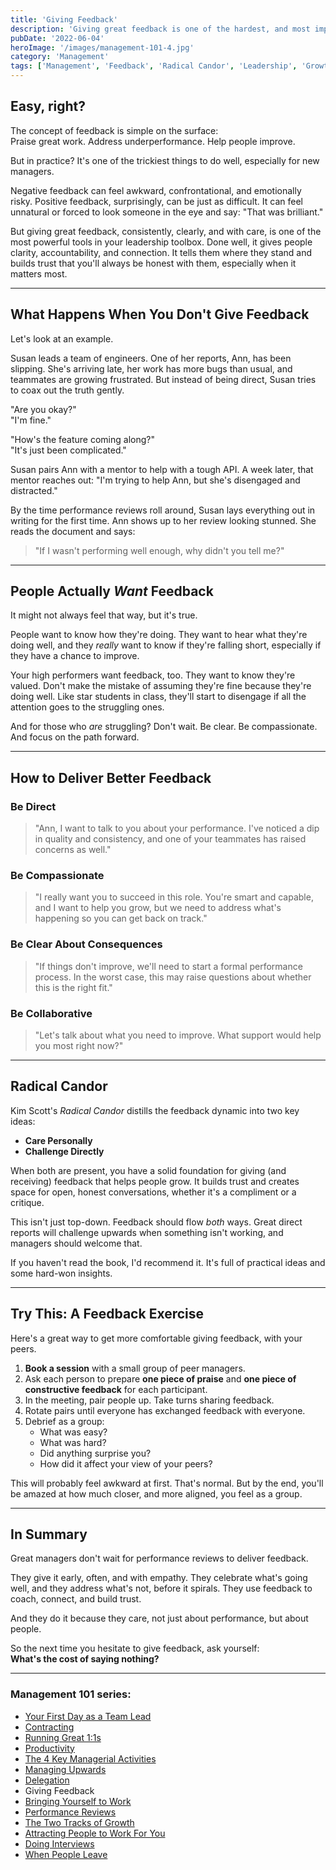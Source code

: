 ```yaml
---
title: 'Giving Feedback'
description: 'Giving great feedback is one of the hardest, and most impactful, skills a manager can learn. Here’s how to get better at it.'
pubDate: '2022-06-04'
heroImage: '/images/management-101-4.jpg'
category: 'Management'
tags: ['Management', 'Feedback', 'Radical Candor', 'Leadership', 'Growth']
---
```


## Easy, right?

The concept of feedback is simple on the surface:  
Praise great work. Address underperformance. Help people improve.

But in practice? It's one of the trickiest things to do well, especially for new managers.

Negative feedback can feel awkward, confrontational, and emotionally risky. Positive feedback, surprisingly, can be just as difficult. It can feel unnatural or forced to look someone in the eye and say: "That was brilliant."

But giving great feedback, consistently, clearly, and with care, is one of the most powerful tools in your leadership toolbox. Done well, it gives people clarity, accountability, and connection. It tells them where they stand and builds trust that you'll always be honest with them, especially when it matters most.

---

## What Happens When You Don't Give Feedback

Let's look at an example.

Susan leads a team of engineers. One of her reports, Ann, has been slipping. She's arriving late, her work has more bugs than usual, and teammates are growing frustrated. But instead of being direct, Susan tries to coax out the truth gently.

"Are you okay?"  
"I'm fine."

"How's the feature coming along?"  
"It's just been complicated."

Susan pairs Ann with a mentor to help with a tough API. A week later, that mentor reaches out: "I'm trying to help Ann, but she's disengaged and distracted."

By the time performance reviews roll around, Susan lays everything out in writing for the first time. Ann shows up to her review looking stunned. She reads the document and says:

> "If I wasn't performing well enough, why didn't you tell me?"

---

## People Actually *Want* Feedback

It might not always feel that way, but it's true.

People want to know how they're doing. They want to hear what they're doing well, and they *really* want to know if they're falling short, especially if they have a chance to improve.

Your high performers want feedback, too. They want to know they're valued. Don't make the mistake of assuming they're fine because they're doing well. Like star students in class, they'll start to disengage if all the attention goes to the struggling ones.

And for those who *are* struggling? Don't wait. Be clear. Be compassionate. And focus on the path forward.

---

## How to Deliver Better Feedback

### Be Direct

> "Ann, I want to talk to you about your performance. I've noticed a dip in quality and consistency, and one of your teammates has raised concerns as well."

### Be Compassionate

> "I really want you to succeed in this role. You're smart and capable, and I want to help you grow, but we need to address what's happening so you can get back on track."

### Be Clear About Consequences

> "If things don't improve, we'll need to start a formal performance process. In the worst case, this may raise questions about whether this is the right fit."

### Be Collaborative

> "Let's talk about what you need to improve. What support would help you most right now?"

---

## Radical Candor

Kim Scott's *Radical Candor* distills the feedback dynamic into two key ideas:

- **Care Personally**
- **Challenge Directly**

When both are present, you have a solid foundation for giving (and receiving) feedback that helps people grow. It builds trust and creates space for open, honest conversations, whether it's a compliment or a critique.

This isn't just top-down. Feedback should flow *both* ways. Great direct reports will challenge upwards when something isn't working, and managers should welcome that.

If you haven't read the book, I'd recommend it. It's full of practical ideas and some hard-won insights.

---

## Try This: A Feedback Exercise

Here's a great way to get more comfortable giving feedback, with your peers.

1. **Book a session** with a small group of peer managers.
2. Ask each person to prepare **one piece of praise** and **one piece of constructive feedback** for each participant.
3. In the meeting, pair people up. Take turns sharing feedback.
4. Rotate pairs until everyone has exchanged feedback with everyone.
5. Debrief as a group:
   - What was easy?
   - What was hard?
   - Did anything surprise you?
   - How did it affect your view of your peers?

This will probably feel awkward at first. That's normal. But by the end, you'll be amazed at how much closer, and more aligned, you feel as a group.

---

## In Summary

Great managers don't wait for performance reviews to deliver feedback.

They give it early, often, and with empathy. They celebrate what's going well, and they address what's not, before it spirals. They use feedback to coach, connect, and build trust.

And they do it because they care, not just about performance, but about people.

So the next time you hesitate to give feedback, ask yourself:  
**What's the cost of saying nothing?**

---

### Management 101 series:

- [Your First Day as a Team Lead](/blog/management-101-your-first-day-as-a-team-lead/)
- [Contracting](/blog/management-101-contracting/)
- [Running Great 1:1s](/blog/management-101-one-on-ones/)
- [Productivity](/blog/management-101-productivity/)
- [The 4 Key Managerial Activities](/blog/management-101-4-key-managerial-activities/)
- [Managing Upwards](/blog/management-101-managing-upwards/)
- [Delegation](/blog/management-101-delegation/)
- Giving Feedback
- [Bringing Yourself to Work](/blog/management-101-bringing-yourself-to-work/)
- [Performance Reviews](/blog/management-101-performance-reviews/)
- [The Two Tracks of Growth](/blog/management-101-two-tracks-of-growth/)
- [Attracting People to Work For You](/blog/management-101-attracting-people-to-work-for-you/)
- [Doing Interviews](/blog/management-101-doing-interviews/)
- [When People Leave](/blog/management-101-when-people-leave/)